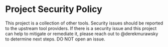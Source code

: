 # Project Security Policy

This project is a collection of other tools. Security issues should be reported to the upstream tool providers. If there is a security issue and this project can help to mitigate or remediate it, please reach out to @derekmurawsky to determine next steps. DO NOT open an issue.
